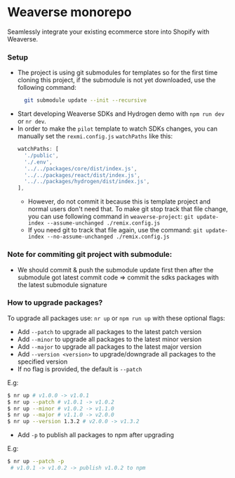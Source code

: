 # Weaverse monorepo

Seamlessly integrate your existing ecommerce store into Shopify with Weaverse.

### Setup

- The project is using git submodules for templates so for the first time cloning this project, if the submodule is not yet downloaded, use the following command:
  ```bash
    git submodule update --init --recursive
  ```
- Start developing Weaverse SDKs and Hydrogen demo with `npm run dev` or `nr dev`.
- In order to make the `pilot` template to watch SDKs changes, you can manually set the `rexmi.config.js` `watchPaths` like this:
  ```js
  watchPaths: [
    './public',
    './.env',
    '../../packages/core/dist/index.js',
    '../../packages/react/dist/index.js',
    '../../packages/hydrogen/dist/index.js',
  ],
  ```
  - However, do not commit it because this is template project and normal users don't need that. To make git stop track that file change, you can use following command in `weaverse-project`:
    `git update-index --assume-unchanged ./remix.config.js`
  - If you need git to track that file again, use the command:
    `git update-index --no-assume-unchanged ./remix.config.js`

### Note for commiting git project with submodule:

- We should commit & push the submodule update first then after the submodule got latest commit code => commit the sdks packages with the latest submodule signature

### How to upgrade packages?

To upgrade all packages use: `nr up` or `npm run up` with these optional flags:

- Add `--patch` to upgrade all packages to the latest patch version
- Add `--minor` to upgrade all packages to the latest minor version
- Add `--major` to upgrade all packages to the latest major version
- Add `--version <version>` to upgrade/downgrade all packages to the specified version
- If no flag is provided, the default is `--patch`

E.g:

```bash
$ nr up # v1.0.0 -> v1.0.1
$ nr up --patch # v1.0.1 -> v1.0.2
$ nr up --minor # v1.0.2 -> v1.1.0
$ nr up --major # v1.1.0 -> v2.0.0
$ nr up --version 1.3.2 # v2.0.0 -> v1.3.2
```

- Add `-p` to publish all packages to npm after upgrading

E.g:

```bash
$ nr up --patch -p
 # v1.0.1 -> v1.0.2 -> publish v1.0.2 to npm
```
